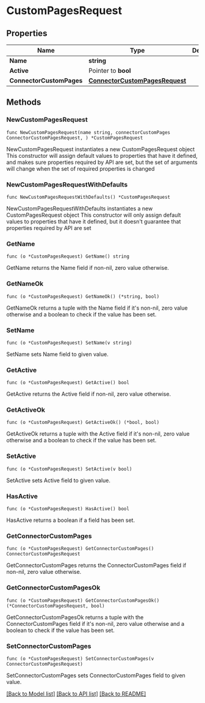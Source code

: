 # CustomPagesRequest

## Properties

Name | Type | Description | Notes
------------ | ------------- | ------------- | -------------
**Name** | **string** |  | 
**Active** | Pointer to **bool** |  | [optional] 
**ConnectorCustomPages** | [**ConnectorCustomPagesRequest**](ConnectorCustomPagesRequest.md) |  | 

## Methods

### NewCustomPagesRequest

`func NewCustomPagesRequest(name string, connectorCustomPages ConnectorCustomPagesRequest, ) *CustomPagesRequest`

NewCustomPagesRequest instantiates a new CustomPagesRequest object
This constructor will assign default values to properties that have it defined,
and makes sure properties required by API are set, but the set of arguments
will change when the set of required properties is changed

### NewCustomPagesRequestWithDefaults

`func NewCustomPagesRequestWithDefaults() *CustomPagesRequest`

NewCustomPagesRequestWithDefaults instantiates a new CustomPagesRequest object
This constructor will only assign default values to properties that have it defined,
but it doesn't guarantee that properties required by API are set

### GetName

`func (o *CustomPagesRequest) GetName() string`

GetName returns the Name field if non-nil, zero value otherwise.

### GetNameOk

`func (o *CustomPagesRequest) GetNameOk() (*string, bool)`

GetNameOk returns a tuple with the Name field if it's non-nil, zero value otherwise
and a boolean to check if the value has been set.

### SetName

`func (o *CustomPagesRequest) SetName(v string)`

SetName sets Name field to given value.


### GetActive

`func (o *CustomPagesRequest) GetActive() bool`

GetActive returns the Active field if non-nil, zero value otherwise.

### GetActiveOk

`func (o *CustomPagesRequest) GetActiveOk() (*bool, bool)`

GetActiveOk returns a tuple with the Active field if it's non-nil, zero value otherwise
and a boolean to check if the value has been set.

### SetActive

`func (o *CustomPagesRequest) SetActive(v bool)`

SetActive sets Active field to given value.

### HasActive

`func (o *CustomPagesRequest) HasActive() bool`

HasActive returns a boolean if a field has been set.

### GetConnectorCustomPages

`func (o *CustomPagesRequest) GetConnectorCustomPages() ConnectorCustomPagesRequest`

GetConnectorCustomPages returns the ConnectorCustomPages field if non-nil, zero value otherwise.

### GetConnectorCustomPagesOk

`func (o *CustomPagesRequest) GetConnectorCustomPagesOk() (*ConnectorCustomPagesRequest, bool)`

GetConnectorCustomPagesOk returns a tuple with the ConnectorCustomPages field if it's non-nil, zero value otherwise
and a boolean to check if the value has been set.

### SetConnectorCustomPages

`func (o *CustomPagesRequest) SetConnectorCustomPages(v ConnectorCustomPagesRequest)`

SetConnectorCustomPages sets ConnectorCustomPages field to given value.



[[Back to Model list]](../README.md#documentation-for-models) [[Back to API list]](../README.md#documentation-for-api-endpoints) [[Back to README]](../README.md)


